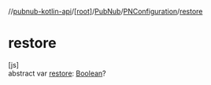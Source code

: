 //[pubnub-kotlin-api](../../../../index.md)/[[root]](../../index.md)/[PubNub](../index.md)/[PNConfiguration](index.md)/[restore](restore.md)

# restore

[js]\
abstract var [restore](restore.md): [Boolean](https://kotlinlang.org/api/latest/jvm/stdlib/kotlin-stdlib/kotlin/-boolean/index.html)?
